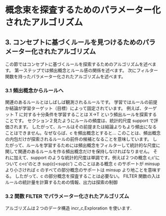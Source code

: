 # 概念束を探査するためのパラメーター化されたアルゴリズム

## 3. コンセプトに基づくルールを見つけるためのパラメーター化されたアルゴリズム

この節ではコンセプトに基づくルールを探索するためのアルゴリズムを述べます。
第一ステップでは頻出概念とルール感の関係を述べます。
次にフィルター関数を持ったパラメーター化されたアルゴリズムを述べます。

### 3.1 頻出概念からルールへ

関連のあるルールとはしばしば観測されるルールです。
学習ではルールの前提か結論が学習ターゲット（目標）によって固定されています。
例えば、ターゲット T に対する十分条件を学習することは X→T という頻出ルールを探索することです。
セクション２見たようにルールの頻度は、統計的尺度 support で評価されます。
したがって、ルールはその前提または結論よりもより頻出になることはできません。なぜならば、c を頻出概念とすると...
このことは、頻出概念の内包だけが探索されるルールの前件の候補となることを意味しています。
したがって、ルールを学習するためには頻出概念をフィルターして統計的な尺度に関して関連のあるルールを作る頻出概念だけを保持しなければなりません。
それに加えて、support のような統計的尺度は単調です。例えば２つの概念 c,c'について c<c'のとき sup(c)<sup(c')
このことはある概念 c のサポートが minsup より小さければ c のすべての部分概念のサポートは minsup より地ことを意味する。
したがって、c の部分概念を探査することは必要ない。
FILTER 関数の入はルールの統計量を計算するための情報、出力は探索の制御

### 3.2 関数 FILTER でパラメーター化されたアルゴリズム

アルゴリズムは２つのデータ構造 incr_c,Exploration を使います.
